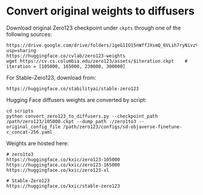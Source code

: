 # Convert original weights to diffusers

Download original Zero123 checkpoint under `ckpts` through one of the following sources:

```
https://drive.google.com/drive/folders/1geG1IO15nWffJXsmQ_6VLih7ryNivzVs?usp=sharing
https://huggingface.co/cvlab/zero123-weights
wget https://cv.cs.columbia.edu/zero123/assets/$iteration.ckpt    # iteration = [105000, 165000, 230000, 300000]
```

For Stable-Zero123, download from:
```
https://huggingface.co/stabilityai/stable-zero123
```

Hugging Face diffusers weights are converted by script:
```commandline
cd scripts
python convert_zero123_to_diffusers.py --checkpoint_path /path/zero123/105000.ckpt --dump_path ./zero1to3 --original_config_file /path/zero123/configs/sd-objaverse-finetune-c_concat-256.yaml
```

Weights are hosted here:
```commandline
# zero1to3
https://huggingface.co/kxic/zero123-105000
https://huggingface.co/kxic/zero123-165000
https://huggingface.co/kxic/zero123-xl

# Stable-Zero123
https://huggingface.co/kxic/stable-zero123  
```
